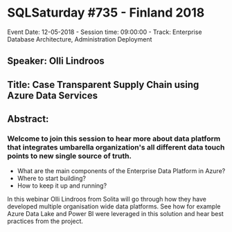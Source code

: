 # SQLSaturday #735 - Finland 2018
Event Date: 12-05-2018 - Session time: 09:00:00 - Track: Enterprise Database Architecture, Administration  Deployment
## Speaker: Olli Lindroos
## Title: Case Transparent Supply Chain using Azure Data Services
## Abstract:
### Welcome to join this session to hear more about data platform that integrates umbarella organization's all different data touch points to new single source of truth. 

- What are the main components of the Enterprise Data Platform in Azure?
- Where to start building?
- How to keep it up and running?

In this webinar Olli Lindroos from Solita will go through how they have developed multiple organisation wide data platforms. See how for example Azure Data Lake and Power BI were leveraged in this solution and hear best practices from the project.
